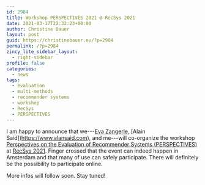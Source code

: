 ```yaml
---
id: 2984
title: Workshop PERSPECTIVES 2021 @ RecSys 2021
date: 2021-03-17T22:32:23+00:00
author: Christine Bauer
layout: post
guid: https://christinebauer.eu/?p=2984
permalink: /?p=2984
zincy_lite_sidebar_layout:
  - right-sidebar
profile: false
categories:
  - news
tags:
  - evaluation
  - multi-methods
  - recommender systems
  - workshop
  - RecSys
  - PERSPECTIVES
---
```

I am happy to announce that we---[Eva Zangerle](https://evazangerle.at), [Alain Said])https://www.alansaid.com), and me---will co-organize the workshop [Perspectives on the Evaluation of Recommender Systems (PERSPECTIVES)](https://perspectives-ws.github.io/2021/) at [RecSys 2021](https://recsys.acm.org/recsys21/). Finger crossed that the event can indeed happen in Amsterdam and that many of use can safely participate. There will definitely be the possibility to participate online.

More infos will follow soon. Stay tuned!